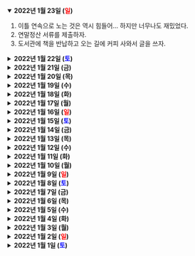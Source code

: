 <details open>
    <summary><b>2022년 1월 23일 (<text style="color:red">일</text>)</b></summary>
        <ol>
            <li>이틀 연속으로 노는 것은 역시 힘들어... 하지만 너무나도 재밌었다.</li>
            <li>연말정산 서류를 제출하자.</li>
            <li>도서관에 책을 반납하고 오는 길에 커피 사와서 글을 쓰자.</li>
        </ol>
</details>
<details>
    <summary><b>2022년 1월 22일 (<text style="color:blue">토</text>)</b></summary>
        <ol>
            <li>강화도를 왔는데 숙소가 마을회관을 개조한 것이다. 아이디어 굿임.</li>
            <li>추운 날씨에 따뜻한 방에서 먹는 라클렛과 차돌박이샤브샤브가 환성적이었음.</li>
            <li>오랜만에 보는 일몰이 아름다웠다.</li>
        </ol>
</details>
<details>
    <summary><b>2022년 1월 21일 (금)</b></summary>
        <p>부모님 집에 운전해서 다녀온 게 피곤하지만 바로 친구들과 강화도로 1박 2일 여행가기.</p>
</details>
<details>
    <summary><b>2022년 1월 20일 (목)</b></summary>
        <ol>
            <li>스파이더맨 노 웨이 홈을 IMAX로 한 번 더 봤다. 큰 스크린 덕분에 훨씬 더 박력 있었고 2회차라 새로운 디테일이 눈에 들어와 즐거웠다.</li>
            <li>덕순이가 친구들에게 '전략 삼국지' 전권 세트(총 60권)를 선물 받았다. 내가 다 기쁘다. 열심히 탐독하는 중. 1권부터 빠져든다.</li>
        </ol>
</details>
<details>
    <summary><b>2022년 1월 19일 (수)</b></summary>
        <p>📖 침팬지 폴리틱스 - 유튜브 영상에서 추천받아 읽게 된 책. 침팬지들의 놀라울 정도로 치밀한 정치 행위에 대한 연구 에세이다. 아래는 읽으면서 얻은 몇 가지 재밌는 내용:</p>
        <ol>
            <li>침팬지 수컷들은 1인자 자리를 차지하기 위해 끊임없이 경쟁한다. 재밌는 것은 경쟁의 형태가 단순히 힘겨루기가 아닌, 교묘한 권력투쟁이라는 점이다. 다른 수컷과 암컷 집단을 전략적으로 착취하면서 자신의 위치를 확보한다.</li>
            <li>침팬지 암컷들도 권력욕이 없는 것은 아니지만 대체로 수평적인 위계질서를 유지한다. 물론 암컷 집단 안에서도 1인자, 2인자 같이 계층이 나뉜다. 하지만 이것은 권력투쟁보다는 성격이나 나이에 기반한 협력적 관계를 통해 구축된다.</li>
            <li>침팬지 사회에서 1인자 자리를 유지하기 위해서는 먹이를 적절히 분배해주는 것이 핵심이다. 1인자는 자신이 덜 먹는 한이 있더라도 '분배해주는 위치'를 사수한다.</li>
            <li>수컷이니까 권력투쟁을 하고, 암컷이니까 협력적 체계를 만든다기보다는 생물학적, 환경적, 집단적 특성 등이 종합적으로 작용해 각 성별의 사회적 목표가 다르게 설정되었을 것이라는 것이 저자의 의견. 나의 생각의 짧음을 통감했다.</li>
        </ol>
</details>
<details>
    <summary><b>2022년 1월 18일 (화)</b></summary>
        <ol>
            <li>집주인님이 배려심 넘치는 사람이라 참 다행이다. 우리는 운이 좋다.</li>
            <li>나도 LG에너지솔루션 공모주 청약이라는 것을 해보자.</li>
            <li>갤럭시 덕분에 배터리 걱정 없이 쏘다닐 수 있어서 안심.</li>
        </ol>
</details>
<details>
    <summary><b>2022년 1월 17일 (월)</b></summary>
        <ol>
            <li>과메기를 실컷 먹었다. 별미긴한데 자주 먹으면 질리는 맛. 그러나 또 찾게 됨.</li>
            <li>슬슬 연말정산을 해야겠다.</li>
            <li>운동화 좀 빨아야지. 드럽다.</li>
        </ol>
</details>
<details>
    <summary><b>2022년 1월 16일 (<text style="color:red">일</text>)</b></summary>
        <ol>
            <li>지금 덕순이와 내가 살고 있는 집에서 대략 20년 전에 살았던 사람이 갑자기 찾아왔다. 온라인으로 물건을 주문했는데 잘못해서 옛날 주소를 적은 것. 조금 어이없었지만 뭐 어쩌겠나.</li>
            <li>당근마켓으로 물건 처분하는 것은 언제나 기분 좋다.</li>
            <li>몇 년만에 롤 대회 챙겨보고 있는데 재밌다. 페이커가 있는 T1 경기는 웬만하면 라이브로 챙겨보고 있음.</li>
        </ol>
</details>
<details>
    <summary><b>2022년 1월 15일 (<text style="color:blue">토</text>)</b></summary>
        <p>아무 말 대잔치를 할 수 있는 친구가 술 사주어 맛있게 냠냠 먹고 마셨다.</p>
</details>
<details>
    <summary><b>2022년 1월 14일 (금)</b></summary>
        <ol>
            <li>덕순이와 해산물을 원 없이 먹었다. 그런데 택시가 잡히지 않아 지하철 역까지 추운 바람맞아가며 걸었다. 그래도 낄낄대며 걷게 되어 기분 좋았음.</li>
            <li>갤럭시로 새 세팅은 다 완료했는데, 왓츠앱 백업에 조금 차질이 생겼다. 인증 여러 번 하니 인증이 2시간 이상 막히기도 하고. 그래도 쌩쌩해서 기분 좋다.</li>
            <li>급여와 퇴직금이 들어왔다. 기분 좋다.</li>
        </ol>
</details>
<details>
    <summary><b>2022년 1월 13일 (목)</b></summary>
        <p>갤럭시 A 시리즈 휴대폰을 구입했다. 드디어 안드로이드 12를 만져볼 수 있어 기쁘다. 갤럭시라 순정 안드로이드는 아니지만 One UI가 워낙 평이 좋으니 잘 즐겨보도록 하자.</p>
</details>
<details>
    <summary><b>2022년 1월 12일 (수)</b></summary>
        <p>전주 예상했던 것보다 훨씬 알찬 여행이었다. 맛있는 것 많고, 한옥마을 예쁘고, 도시가 크지 않아 돌아다니기 좋고, 한국적인 것을 듬뿍 느낄 수 있는 스토리도 많아 흥미롭다. 이성계와 조선에 대한 여러 이야기를 들으면서 사람 사는 모습 어느 시대건 비슷하구나 그렇지만 배울 점도 많구나 라는 생각이 들었다.</p>
</details>
<details>
    <summary><b>2022년 1월 11일 (화)</b></summary>
        <p>전주 투어 잔뜩한 후에 피순대국밥 먹었는데 환상적이었음.</p>
</details>
<details>
    <summary><b>2022년 1월 10일 (월)</b></summary>
        <p>전주로 2박 3일 여행 GOGO! 국내 여행 진짜 몇 년만이냐. 백수 상태의 여행이라 더 신난다.</p>
</details>
<details>
    <summary><b>2022년 1월 9일 (<text style="color:red">일</text>)</b></summary>
        <p>일이 없는 상태가 적응이 안 되는 상태. 쉬는 것도 쉬어본 놈이 잘 쉰다는 건가.</p>
</details>
<details>
    <summary><b>2022년 1월 8일 (<text style="color:blue">토</text>)</b></summary>
        <p>📖 아마존의 팀장 수업 - 다시 한 번 일의 레벨을 끌어올리고 싶다는 마음을 들게 하는 책이었다. 구체적인 예시가 좀 적어 아쉬웠지만 내가 했던 업무와 비슷한 부분이 많아서 어째 여기저기 공감가는 부분이 많았다. 나는 좀 더 커뮤니케이션 수준을 높이기 위한 훈련이 필요하다.</p>
</details>
<details>
    <summary><b>2022년 1월 7일 (금)</b></summary>
        <p>오늘은 퍼플팀에서의 마지막 날. 깔끔하게 마무리하자.</p>
</details>
<details>
    <summary><b>2022년 1월 6일 (목)</b></summary>
        <ol>
            <li>하데스에 너무 중독되는 듯하여 이제 그만 놓기로. 할 만큼 했다. 트로피는 과감히 포기하자. 안 그러다 생활 다 무너지게 생겼음.</li>
            <li>썩은 낙옆의 모습을 흉내내는 사탄나뭇잎꼬리도마뱀의 은신 능력이 참으로 놀랍다.</li>
            <li>머리를 깎고 전세대출 연장에 대해 알아보자.</li>
        </ol>
</details>
<details>
    <summary><b>2022년 1월 5일 (수)</b></summary>
        <p>어머니가 드디어 토스뱅크 계좌를 오픈하셨다. 아직 새로운 것을 많이 두려워하지는 않으셔서 기쁘다. 복잡한 부분만 쉽게 설명해드리면 괜찮다.</p>
</details>
<details>
    <summary><b>2022년 1월 4일 (화)</b></summary>
        <p>📖 일의 철학 - 무거운 느낌의 책인줄 알았는데 의외로 가볍고 실질적인 조언이 많았다. 지금 일이 마음에 안 들면 '무조건 퇴사하고 너의 꿈을 펼쳐라' 같은 조언이 아니라, 현재의 상황에서 줄 수 있는 변화를 이것저것 제안해주는 점이 마음에 들었다.</p>
</details>
<details>
    <summary><b>2022년 1월 3일 (월)</b></summary>
        <p>덕순이와 전주 여행을 가기로. 이성계 어진과 맛있는 밥 먹고 돌아다니며 쉬는 여행.</p>
</details>
<details>
    <summary><b>2022년 1월 2일 (<text style="color:red">일</text>)</b></summary>
        <ol>
            <li>2021년 자산 기록 정리하기.</li>
            <li>직화구이팬을 사서 군고구마를 해 먹어야겠다.</li>
            <li>올해부터 재활용품 표기가 더 직관적으로 바뀐다고 한다. 좋은 일.</li>
            <li>전 분기 OKR은 나쁘지 않았지만 좀 더 할 수 있었음.</li>
            <li>입이 거칠어도 진실을 말하는 사람은 매력적이다.</li>
        </ol>
</details>
<details>
    <summary><b>2022년 1월 1일 (<text style="color:blue">토</text>)</b></summary>
        <ol>
            <li>올해는 많은 변화가 있을 예정이다. 잘 적응해나아가자.</li>
            <li>건강이 언제나 1순위. 휴식을 등한시하지 말자.</li>
        </ol>
</details>